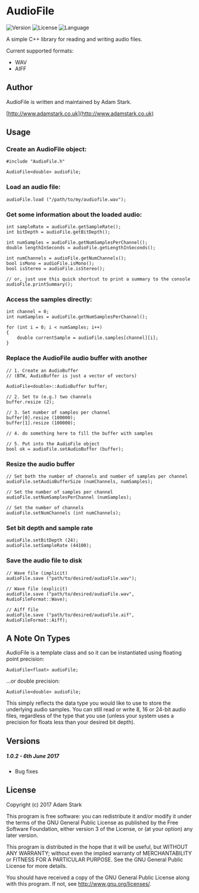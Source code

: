 # AudioFile

<!-- Version and License Badges -->
![Version](https://img.shields.io/badge/version-1.0.2-green.svg?style=flat-square) 
![License](https://img.shields.io/badge/license-GPL-blue.svg?style=flat-square) 
![Language](https://img.shields.io/badge/language-C++-yellow.svg?style=flat-square) 

A simple C++ library for reading and writing audio files. 

Current supported formats:

* WAV
* AIFF

Author
------

AudioFile is written and maintained by Adam Stark.

[http://www.adamstark.co.uk](http://www.adamstark.co.uk)

Usage
-----

### Create an AudioFile object:

	#include "AudioFile.h"

	AudioFile<double> audioFile;
		
### Load an audio file:

	audioFile.load ("/path/to/my/audiofile.wav");
	
### Get some information about the loaded audio:

	int sampleRate = audioFile.getSampleRate();
	int bitDepth = audioFile.getBitDepth();
	
	int numSamples = audioFile.getNumSamplesPerChannel();
	double lengthInSeconds = audioFile.getLengthInSeconds();
	
	int numChannels = audioFile.getNumChannels();
	bool isMono = audioFile.isMono();
	bool isStereo = audioFile.isStereo();
	
	// or, just use this quick shortcut to print a summary to the console
	audioFile.printSummary();
	
### Access the samples directly:

	int channel = 0;
	int numSamples = audioFile.getNumSamplesPerChannel();

	for (int i = 0; i < numSamples; i++)
	{
		double currentSample = audioFile.samples[channel][i];
	}

### Replace the AudioFile audio buffer with another

	// 1. Create an AudioBuffer 
	// (BTW, AudioBuffer is just a vector of vectors)
	
	AudioFile<double>::AudioBuffer buffer;
	
	// 2. Set to (e.g.) two channels
	buffer.resize (2);
	
	// 3. Set number of samples per channel
	buffer[0].resize (100000);
	buffer[1].resize (100000);
	
	// 4. do something here to fill the buffer with samples
	
	// 5. Put into the AudioFile object
	bool ok = audioFile.setAudioBuffer (buffer);
	
	
### Resize the audio buffer	

	// Set both the number of channels and number of samples per channel
	audioFile.setAudioBufferSize (numChannels, numSamples);
	
	// Set the number of samples per channel
	audioFile.setNumSamplesPerChannel (numSamples);
	
	// Set the number of channels
	audioFile.setNumChannels (int numChannels);
	
### Set bit depth and sample rate
	
	audioFile.setBitDepth (24);
	audioFile.setSampleRate (44100);
	
### Save the audio file to disk
	
	// Wave file (implicit)
	audioFile.save ("path/to/desired/audioFile.wav");
	
	// Wave file (explicit)
	audioFile.save ("path/to/desired/audioFile.wav", AudioFileFormat::Wave);
	
	// Aiff file
	audioFile.save ("path/to/desired/audioFile.aif", AudioFileFormat::Aiff);


A Note On Types
-----------------

AudioFile is a template class and so it can be instantiated using floating point precision:

	AudioFile<float> audioFile;

...or double precision:

	AudioFile<double> audioFile;
	
This simply reflects the data type you would like to use to store the underlying audio samples. You can still read or write 8, 16 or 24-bit audio files, regardless of the type that you use (unless your system uses a precision for floats less than your desired bit depth).

Versions
-------

##### 1.0.2 - 6th June 2017

- Bug fixes

License
-------

Copyright (c) 2017 Adam Stark

This program is free software: you can redistribute it and/or modify
it under the terms of the GNU General Public License as published by
the Free Software Foundation, either version 3 of the License, or
(at your option) any later version.

This program is distributed in the hope that it will be useful,
but WITHOUT ANY WARRANTY; without even the implied warranty of
MERCHANTABILITY or FITNESS FOR A PARTICULAR PURPOSE.  See the
GNU General Public License for more details.

You should have received a copy of the GNU General Public License
along with this program.  If not, see <http://www.gnu.org/licenses/>.